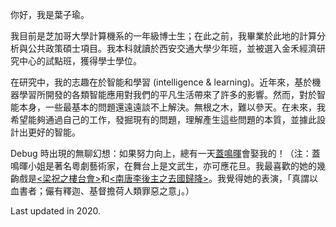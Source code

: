 <!-- > 蜀道之難，難於上青天。   
> 蠶叢及魚鳧，開國何茫然。  
> 爾來四萬八千歲，不與秦塞通人煙。  
> 西當太白有鳥道，可以橫絕峨眉巔。  
> 地崩山摧壯士死，然後天梯石棧相鉤連。
> 飄渺間往事如夢情難認，百劫重逢緣何埋舊姓？
> – 李白，《蜀道难》 -->

你好，我是葉子瑜。

我目前是芝加哥大學計算機系的一年級博士生；在此之前，我畢業於此地的計算分析與公共政策碩士項目。我本科就讀於西安交通大學少年班，並被選入金禾經濟研究中心的試點班，獲得學士學位。

在研究中，我的志趣在於智能和學習 (intelligence & learning)。近年來，基於機器學習所開發的各類智能應用對我們的平凡生活帶來了許多的影響。然而，對於智能本身，一些最基本的問題還遠遠談不上解決。無根之木，難以參天。在未來，我希望能夠通過自己的工作，發掘現有的問題，理解產生這些問題的本質，並據此設計出更好的智能。

Debug 時出現的無聊幻想：如果努力向上，總有一天[蓋鳴暉](https://zh.wikipedia.org/wiki/%E8%93%8B%E9%B3%B4%E6%9A%89)會娶我的！（注：蓋鳴暉小姐是著名粵劇藝術家，在舞台上是文武生，亦可應花旦。我最喜歡的她的幾齣戲是[<梁祝之樓台會>](https://www.bilibili.com/video/BV1st4y167Cj?from=search&seid=13772850642306707959)和[<南唐李後主之去國歸降>](https://www.bilibili.com/video/BV19x411M7a9?from=search&seid=11317019935684779170)。我覺得她的表演，「真謂以血書者；儼有釋迦、基督擔荷人類罪惡之意」。）

Last updated in 2020.
